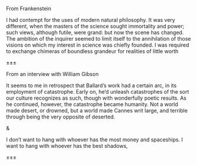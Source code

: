 From Frankenstein

I had contempt for the uses of modern natural philosophy. It was very different, when the masters of the science sought immortality and power; such views, although futile, were grand: but now the scene has changed. The ambition of the inquirer seemed to limit itself to the annihilation of those visions on which my interest in science was chiefly founded. I was required to exchange chimeras of boundless grandeur for realities of little worth

±±±

From an interview with William Gibson

It seems to me in retrospect that Ballard’s work had a certain arc, in its employment of catastrophe. Early on, he’d unleash catastrophes of the sort our culture recognizes as such, though with wonderfully poetic results. As he continued, however, the catastrophe became humanity. Not a world made desert, or drowned, but a world made Cannes writ large, and terrible through being the very opposite of deserted.

&

 I don’t want to hang with whoever has the most money and spaceships. I want to hang with whoever has the best shadows,

±±±


